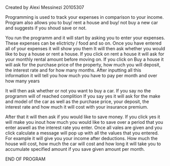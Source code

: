 Created by Alexi Messinezi
20105307

Programming is used to track your expenses in comparison to your income.
Program also allows you to buy/ rent a house and buy/ not buy a new car and suggests if you shoud save or not.

You run the programm and it will start by asking you to enter your expenses.
These expenses can be elictricty / food and so on. Once you have entered all of your expenses
it will show you them
It will then ask whether you would like to buy a house or rent a house.
If you click on rent a house it will ask for your monthly rental amount before moving on.
If you click on Buy a house it will ask for the purchase price of the property, how much you will deposit,
the interest rate and for how many months. 
After inputting all this information it will tell you how much you have to pay per month and over how many years

It will then ask whether or not you want to buy a car.
If you say no the programm will of reached complition
If you say yes it will ask for the make and model of the car as well as the purchase price, your deposit, the interest rate
and how much it will cost with your insurance premium.

After that it will then ask if you would like to save money. If you click yes it will make you inout how much you would like to save
over a period that you enter aswell as the interest rate you enter.
Once all vales are given and you click calculate a message will pop up with all the values that you entered.
For example it will give you your income after deductions. How much the house will cost, how much the car will cost and
how long it will take you to accumulate specified amount if you save given amount per month.



END OF PROGRAM
